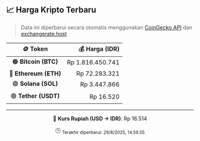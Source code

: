 

<!-- HARGA_KRIPTO -->
## 📈 Harga Kripto Terbaru

> Data ini diperbarui secara otomatis menggunakan [CoinGecko API](https://www.coingecko.com/) dan [exchangerate.host](https://exchangerate.host/)

<div align="center">

| 🪙 Token | 💰 Harga (IDR) |
|:------:|---------------:|
| 🟠 **Bitcoin (BTC)**   | Rp 1.816.450.741 |
| 🔵 **Ethereum (ETH)**  | Rp 72.283.321 |
| 🟣 **Solana (SOL)**    | Rp 3.447.866 |
| 🟢 **Tether (USDT)**   | Rp 16.520 |

---

💱 **Kurs Rupiah (USD → IDR)**: Rp 16.514

🕒 <sub>Terakhir diperbarui: 29/8/2025, 14.59.55</sub>

</div>
<!-- /HARGA_KRIPTO -->